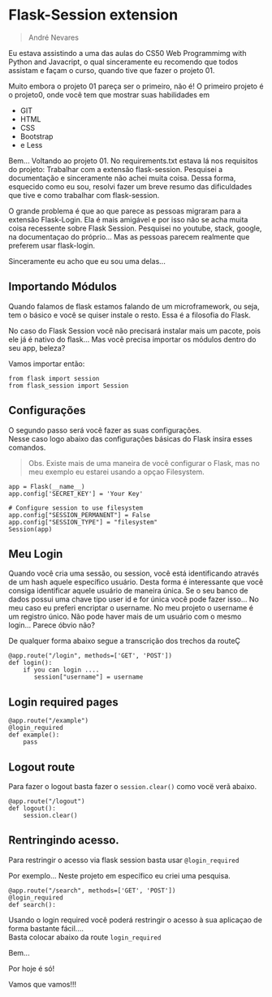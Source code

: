 # Flask-Session extension
> André Nevares

Eu estava assistindo a uma das aulas do CS50 Web Programmimg with Python and Javacript, o qual sinceramente eu recomendo que todos assistam e façam o curso, quando tive que fazer o projeto 01.  

Muito embora o projeto 01 pareça ser o primeiro, não é!  O primeiro projeto é o projeto0, onde você tem que mostrar suas habilidades em 
- GIT
- HTML 
- CSS
- Bootstrap 
- e Less

Bem... Voltando ao projeto 01.  No requirements.txt estava lá nos requisitos do projeto:  Trabalhar com a extensão flask-session.  Pesquisei a documentação e sinceramente não achei muita coisa.  Dessa forma, esquecido como eu sou, resolvi fazer um breve resumo das dificuldades que tive e como trabalhar com flask-session.

O grande problema é que ao que parece as pessoas migraram para a extensão Flask-Login.  Ela é mais amigável e por isso não se acha muita coisa recessente sobre Flask Session.  Pesquisei no youtube, stack, google, na documentaçao do próprio... Mas as pessoas parecem realmente que preferem usar flask-login.

Sinceramente eu acho que eu sou uma delas...


## Importando Módulos
Quando falamos de flask estamos falando de um microframework, ou seja, tem o básico e você se quiser instale o resto.  Essa é a filosofia do Flask.  

No caso do Flask Session você não precisará instalar mais um pacote, pois ele já é nativo do flask... 
Mas você precisa importar os módulos dentro do seu app, beleza?

Vamos importar então:

```
from flask import session
from flask_session import Session
```

## Configurações

O segundo passo será você fazer as suas configurações.  
Nesse caso  logo abaixo das configurações básicas do Flask insira esses comandos.
> Obs. Existe mais de uma maneira de você configurar o Flask, mas no meu exemplo eu estarei usando a opçao Filesystem.

```
app = Flask(__name__)
app.config['SECRET_KEY'] = 'Your Key'

# Configure session to use filesystem
app.config["SESSION_PERMANENT"] = False
app.config["SESSION_TYPE"] = "filesystem"
Session(app)
```

## Meu Login
Quando você cria uma sessão, ou session, você está identificando através de um hash aquele específico usuário.  Desta forma é interessante que você consiga identificar aquele usuário de maneira única.  Se o seu banco de dados possui uma chave tipo user id e for única você pode fazer isso...  No meu caso eu preferi encriptar o username.  No meu projeto o username é um registro único.  Não pode haver mais de um usuário com o mesmo login... Parece óbvio não?

De qualquer forma abaixo segue a transcrição dos trechos da routeÇ 

```
@app.route("/login", methods=['GET', 'POST'])
def login():
    if you can login ....
       session["username"] = username
```

## Login required pages

```
@app.route("/example")
@login_required
def example():
    pass
```
## Logout route
Para fazer o logout basta fazer o ```session.clear()``` como vocë verã abaixo.

```
@app.route("/logout")
def logout():
    session.clear()
```
## Rentringindo acesso.

Para restringir o acesso via flask session basta usar ```@login_required```

Por exemplo... Neste projeto em específico eu criei uma pesquisa.

```
@app.route("/search", methods=['GET', 'POST'])
@login_required
def search():
```

Usando o login required você poderá restringir o acesso à sua aplicaçao de forma bastante fácil....  
Basta colocar abaixo da route ```login_required```


Bem...

Por hoje é só!

Vamos que vamos!!!



